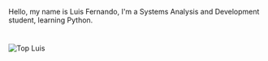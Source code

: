 Hello, my name is Luis Fernando, I'm a Systems Analysis and Development student, learning Python.
#
![Top Luis](https://github-readme-stats.vercel.app/api/top-langs/?username=olegarioluis&layout=compact)
